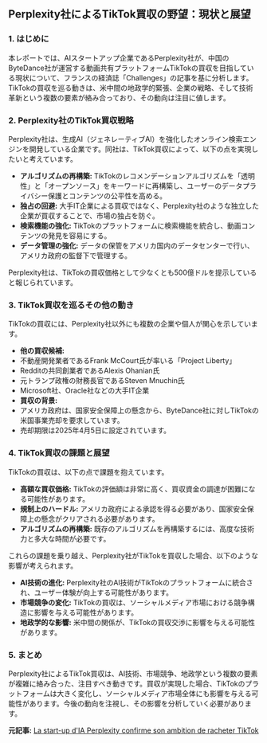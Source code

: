 ## Perplexity社によるTikTok買収の野望：現状と展望

### 1. はじめに

本レポートでは、AIスタートアップ企業であるPerplexity社が、中国のByteDance社が運営する動画共有プラットフォームTikTokの買収を目指している現状について、フランスの経済誌「Challenges」の記事を基に分析します。TikTokの買収を巡る動きは、米中間の地政学的緊張、企業の戦略、そして技術革新という複数の要素が絡み合っており、その動向は注目に値します。

### 2. Perplexity社のTikTok買収戦略

Perplexity社は、生成AI（ジェネレーティブAI）を強化したオンライン検索エンジンを開発している企業です。同社は、TikTok買収によって、以下の点を実現したいと考えています。

* **アルゴリズムの再構築:** TikTokのレコメンデーションアルゴリズムを「透明性」と「オープンソース」をキーワードに再構築し、ユーザーのデータプライバシー保護とコンテンツの公平性を高める。
* **独占の回避:** 大手IT企業による買収ではなく、Perplexity社のような独立した企業が買収することで、市場の独占を防ぐ。
* **検索機能の強化:** TikTokのプラットフォームに検索機能を統合し、動画コンテンツの発見を容易にする。
* **データ管理の強化:** データの保管をアメリカ国内のデータセンターで行い、アメリカ政府の監督下で管理する。

Perplexity社は、TikTokの買収価格として少なくとも500億ドルを提示していると報じられています。

### 3. TikTok買収を巡るその他の動き

TikTokの買収には、Perplexity社以外にも複数の企業や個人が関心を示しています。

* **他の買収候補:**
 * 不動産開発業者であるFrank McCourt氏が率いる「Project Liberty」
 * Redditの共同創業者であるAlexis Ohanian氏
 * 元トランプ政権の財務長官であるSteven Mnuchin氏
 * Microsoft社、Oracle社などの大手IT企業
* **買収の背景:**
 * アメリカ政府は、国家安全保障上の懸念から、ByteDance社に対しTikTokの米国事業売却を要求しています。
 * 売却期限は2025年4月5日に設定されています。

### 4. TikTok買収の課題と展望

TikTokの買収は、以下の点で課題を抱えています。

* **高額な買収価格:** TikTokの評価額は非常に高く、買収資金の調達が困難になる可能性があります。
* **規制上のハードル:** アメリカ政府による承認を得る必要があり、国家安全保障上の懸念がクリアされる必要があります。
* **アルゴリズムの再構築:** 既存のアルゴリズムを再構築するには、高度な技術力と多大な時間が必要です。

これらの課題を乗り越え、Perplexity社がTikTokを買収した場合、以下のような影響が考えられます。

* **AI技術の進化:** Perplexity社のAI技術がTikTokのプラットフォームに統合され、ユーザー体験が向上する可能性があります。
* **市場競争の変化:** TikTokの買収は、ソーシャルメディア市場における競争構造に影響を与える可能性があります。
* **地政学的な影響:** 米中間の関係が、TikTokの買収交渉に影響を与える可能性があります。

### 5. まとめ

Perplexity社によるTikTok買収は、AI技術、市場競争、地政学という複数の要素が複雑に絡み合った、注目すべき動きです。買収が実現した場合、TikTokのプラットフォームは大きく変化し、ソーシャルメディア市場全体にも影響を与える可能性があります。今後の動向を注視し、その影響を分析していく必要があります。


**元記事:** [La start-up d'IA Perplexity confirme son ambition de racheter TikTok](https://www.challenges.fr/economie/la-start-up-dia-perplexity-confirme-son-ambition-de-racheter-tiktok_601205)
